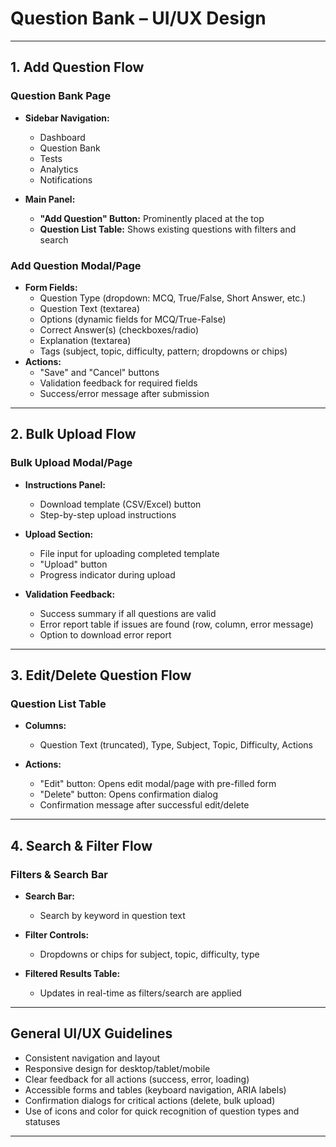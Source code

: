 # Question Bank – UI/UX Design

---

## 1. Add Question Flow

### Question Bank Page
- **Sidebar Navigation:**  
  - Dashboard  
  - Question Bank  
  - Tests  
  - Analytics  
  - Notifications

- **Main Panel:**  
  - **"Add Question" Button:** Prominently placed at the top
  - **Question List Table:** Shows existing questions with filters and search

### Add Question Modal/Page
- **Form Fields:**  
  - Question Type (dropdown: MCQ, True/False, Short Answer, etc.)
  - Question Text (textarea)
  - Options (dynamic fields for MCQ/True-False)
  - Correct Answer(s) (checkboxes/radio)
  - Explanation (textarea)
  - Tags (subject, topic, difficulty, pattern; dropdowns or chips)
- **Actions:**  
  - "Save" and "Cancel" buttons
  - Validation feedback for required fields
  - Success/error message after submission

---

## 2. Bulk Upload Flow

### Bulk Upload Modal/Page
- **Instructions Panel:**  
  - Download template (CSV/Excel) button
  - Step-by-step upload instructions

- **Upload Section:**  
  - File input for uploading completed template
  - "Upload" button
  - Progress indicator during upload

- **Validation Feedback:**  
  - Success summary if all questions are valid
  - Error report table if issues are found (row, column, error message)
  - Option to download error report

---

## 3. Edit/Delete Question Flow

### Question List Table
- **Columns:**  
  - Question Text (truncated), Type, Subject, Topic, Difficulty, Actions

- **Actions:**  
  - "Edit" button: Opens edit modal/page with pre-filled form
  - "Delete" button: Opens confirmation dialog
  - Confirmation message after successful edit/delete

---

## 4. Search & Filter Flow

### Filters & Search Bar
- **Search Bar:**  
  - Search by keyword in question text

- **Filter Controls:**  
  - Dropdowns or chips for subject, topic, difficulty, type

- **Filtered Results Table:**  
  - Updates in real-time as filters/search are applied

---

## General UI/UX Guidelines

- Consistent navigation and layout
- Responsive design for desktop/tablet/mobile
- Clear feedback for all actions (success, error, loading)
- Accessible forms and tables (keyboard navigation, ARIA labels)
- Confirmation dialogs for critical actions (delete, bulk upload)
- Use of icons and color for quick recognition of question types and statuses

---